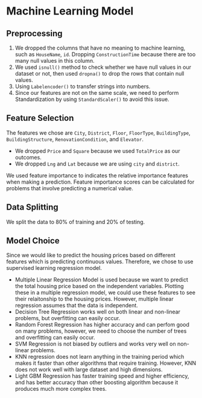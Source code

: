# Machine Learning Model

## Preprocessing
1. We dropped the columns that have no meaning to machine learning, such as `HouseName`, `id`. 
Dropping `ConstructionTime` because there are too many null values in this column.
2. We used `isnull()` method to check whether we have null values in our dataset or not, then used `dropna()` to drop the rows that contain null values.
3. Using `Labelencoder()` to transfer strings into numbers.
4. Since our features are not on the same scale, we need to perform Standardization by using `StandardScaler()` to avoid this issue.

## Feature Selection
The features we chose are `City`, `District`, `Floor`, `FloorType`, `BuildingType`, `BuildingStructure`, `RenovationCondition`, and `Elevator`.
- We dropped `Price` and `Square` because we used `TotalPrice` as our outcomes.
- We dropped `Lng` and `Lat` because we are using `city` and `district`.

We used feature importance to indicates the relative importance features when making a prediction. Feature importance scores can be calculated for problems that involve predicting a numerical value.

## Data Splitting
We split the data to 80% of training and 20% of testing.

## Model Choice
Since we would like to predict the housing prices based on different features which is predicting continuous values. Therefore, we chose to use supervised learning regression model.

- Multiple Linear Regression Model is used because we want to predict the total housing price based on the independent variables. 
  Plotting these in a multiple regression model, we could use these features to see their relaitonship to the housing prices. However, multiple linear regression assumes that the data is independent.
- Decision Tree Regression works well on both linear and non-linear problems, but overfitting can easily occur.
- Random Forest Regression has higher accuracy and can perfom good on many problems, however, we need to choose the number of trees and overfitting can easily occur.
- SVM Regression is not biased by outliers and works very well on non-linear problems.
- KNN regression does not learn anything in the training period which makes it faster than other algorithms that require training. However, KNN does not work well with large dataset and high dimensions.
- Light GBM Regression has faster training speed and higher efficiency, and has better accuracy than other boosting algorithm because it produces much more complex trees.
